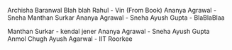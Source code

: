 
Archisha Baranwal
Blah blah
Rahul - Vin (From Book)
Ananya Agrawal - Sneha
Manthan Surkar
Ananya Agrawal - Sneha
Ayush Gupta - BlaBlaBlaa


Manthan Surkar - kendal jener
Ananya Agrawal - Sneha
Ayush Gupta<br>
Anmol Chugh
Ayush Agarwal - IIT Roorkee